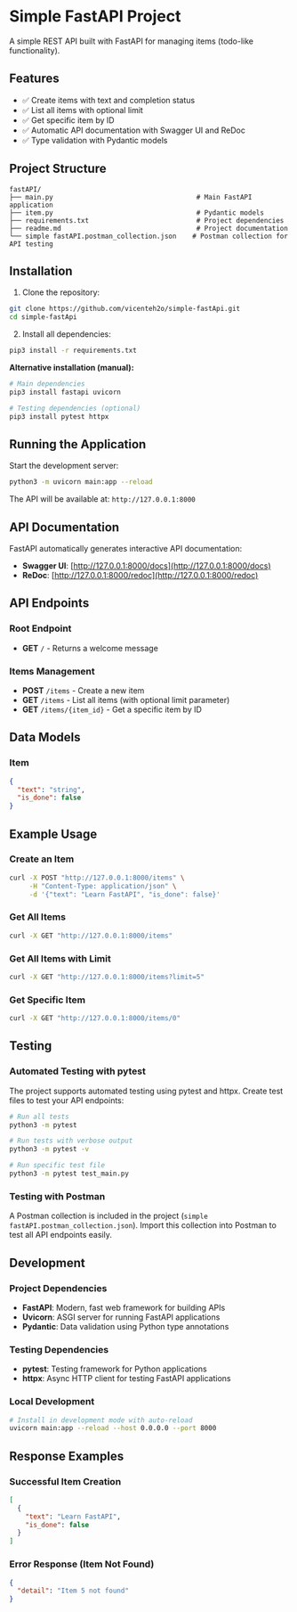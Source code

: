 # Simple FastAPI Project

A simple REST API built with FastAPI for managing items (todo-like functionality).

## Features

- ✅ Create items with text and completion status
- ✅ List all items with optional limit
- ✅ Get specific item by ID
- ✅ Automatic API documentation with Swagger UI and ReDoc
- ✅ Type validation with Pydantic models

## Project Structure

```
fastAPI/
├── main.py                                    # Main FastAPI application
├── item.py                                    # Pydantic models
├── requirements.txt                           # Project dependencies
├── readme.md                                  # Project documentation
└── simple fastAPI.postman_collection.json    # Postman collection for API testing
```

## Installation

1. Clone the repository:

```bash
git clone https://github.com/vicenteh2o/simple-fastApi.git
cd simple-fastApi
```

2. Install all dependencies:

```bash
pip3 install -r requirements.txt
```

**Alternative installation (manual):**

```bash
# Main dependencies
pip3 install fastapi uvicorn

# Testing dependencies (optional)
pip3 install pytest httpx
```

## Running the Application

Start the development server:

```bash
python3 -m uvicorn main:app --reload
```

The API will be available at: `http://127.0.0.1:8000`

## API Documentation

FastAPI automatically generates interactive API documentation:

- **Swagger UI**: [http://127.0.0.1:8000/docs](http://127.0.0.1:8000/docs)
- **ReDoc**: [http://127.0.0.1:8000/redoc](http://127.0.0.1:8000/redoc)

## API Endpoints

### Root Endpoint

- **GET** `/` - Returns a welcome message

### Items Management

- **POST** `/items` - Create a new item
- **GET** `/items` - List all items (with optional limit parameter)
- **GET** `/items/{item_id}` - Get a specific item by ID

## Data Models

### Item

```json
{
  "text": "string",
  "is_done": false
}
```

## Example Usage

### Create an Item

```bash
curl -X POST "http://127.0.0.1:8000/items" \
     -H "Content-Type: application/json" \
     -d '{"text": "Learn FastAPI", "is_done": false}'
```

### Get All Items

```bash
curl -X GET "http://127.0.0.1:8000/items"
```

### Get All Items with Limit

```bash
curl -X GET "http://127.0.0.1:8000/items?limit=5"
```

### Get Specific Item

```bash
curl -X GET "http://127.0.0.1:8000/items/0"
```

## Testing

### Automated Testing with pytest

The project supports automated testing using pytest and httpx. Create test files to test your API endpoints:

```bash
# Run all tests
python3 -m pytest

# Run tests with verbose output
python3 -m pytest -v

# Run specific test file
python3 -m pytest test_main.py
```

### Testing with Postman

A Postman collection is included in the project (`simple fastAPI.postman_collection.json`). Import this collection into Postman to test all API endpoints easily.

## Development

### Project Dependencies

- **FastAPI**: Modern, fast web framework for building APIs
- **Uvicorn**: ASGI server for running FastAPI applications
- **Pydantic**: Data validation using Python type annotations

### Testing Dependencies

- **pytest**: Testing framework for Python applications
- **httpx**: Async HTTP client for testing FastAPI applications

### Local Development

```bash
# Install in development mode with auto-reload
uvicorn main:app --reload --host 0.0.0.0 --port 8000
```

## Response Examples

### Successful Item Creation

```json
[
  {
    "text": "Learn FastAPI",
    "is_done": false
  }
]
```

### Error Response (Item Not Found)

```json
{
  "detail": "Item 5 not found"
}
```
